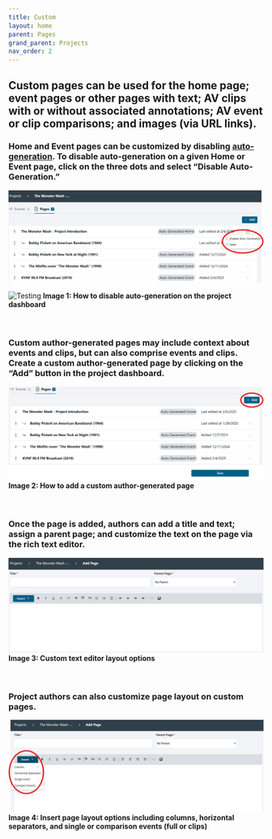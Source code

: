 ```yaml
---
title: Custom
layout: home
parent: Pages
grand_parent: Projects
nav_order: 2
---
```

## Custom pages can be used for the home page; event pages or other pages with text; AV clips with or without associated annotations; AV event or clip comparisons; and images (via URL links).

### Home and Event pages can be customized by disabling [auto-generation](https://avannotate.github.io/documentation/pages/auto/). To disable auto-generation on a given Home or Event page, click on the three dots and select “Disable Auto-Generation.” <br>
![Image 1: How to disable auto-generation on the project dashboard](../assets/customimage1.png)

![Testing](../../assets/customimage1.png)
**Image 1: How to disable auto-generation on the project dashboard**
<br>
<br>
<br>

### Custom author-generated pages may include context about events and clips, but can also comprise events and clips. Create a custom author-generated page by clicking on the “Add” button in the project dashboard.<br>
![Image 2: How to add a custom author-generated page](../assets/customimage2.png) 
**Image 2: How to add a custom author-generated page**
<br>
<br>
<br>

### Once the page is added, authors can add a title and text; assign a parent page; and customize the text on the page via the rich text editor.<br>
![Image 3: Custom text editor layout options](../assets/customimage3.png) 
**Image 3: Custom text editor layout options**
<br>
<br>
<br>

### Project authors can also customize page layout on custom pages.<br> 
![Image 4: Insert page layout options including columns, horizontal separators, and single or comparison events (full or clips)](../assets/customimage4.png)
**Image 4: Insert page layout options including columns, horizontal separators, and single or comparison events (full or clips)**
<br>
<br>
<br>
